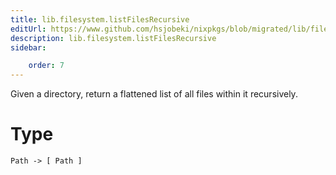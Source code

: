 ```yaml
---
title: lib.filesystem.listFilesRecursive
editUrl: https://www.github.com/hsjobeki/nixpkgs/blob/migrated/lib/filesystem.nix#L177C5
description: lib.filesystem.listFilesRecursive
sidebar:

    order: 7
---
```


Given a directory, return a flattened list of all files within it recursively.

# Type

```
Path -> [ Path ]
```



